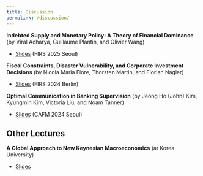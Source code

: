 ```yaml
---
title: Discussion
permalink: /discussion/
---
```


**Indebted Supply and Monetary Policy: A Theory of Financial Dominance** (by Viral Acharya, Guillaume Plantin, and Olivier Wang)       
- [Slides](/files/FIRS_2025.pdf) (FIRS 2025 Seoul)
  
**Fiscal Constraints, Disaster Vulnerability, and Corporate Investment Decisions** (by Nicola Maria Fiore, Thorsten Martin, and Florian Nagler)         
- [Slides](/files/FIRS_2024.pdf) (FIRS 2024 Berlin)     

**Optimal Communication in Banking Supervision** (by Jeong Ho (John) Kim, Kyungmin Kim, Victoria Liu, and Noam Tanner)           
- [Slides](/files/CAFM_2024.pdf) (CAFM 2024 Seoul)     


## Other Lectures

**A Global Approach to New Keynesian Macroeconomics** (at Korea University)       
- [Slides](/files/KU_lecture_global.pdf)         

